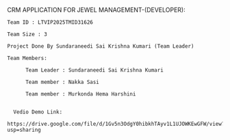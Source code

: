 CRM APPLICATION FOR JEWEL MANAGEMENT-(DEVELOPER):
    
    Team ID : LTVIP2025TMID31626

    Team Size : 3

    Project Done By Sundaraneedi Sai Krishna Kumari (Team Leader)

    Team Members:

          Team Leader : Sundaraneedi Sai Krishna Kumari

          Team member : Nakka Sasi

          Team member : Murkonda Hema Harshini


      Vedio Demo Link:
          https://drive.google.com/file/d/1Gv5n3OdgY0hibkhTAyv1L1UJOWKEwGFW/view?usp=sharing

      
